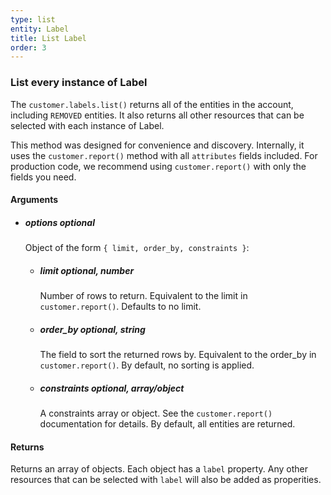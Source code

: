```yaml
---
type: list
entity: Label 
title: List Label 
order: 3
---
```


### List every instance of Label 


The `customer.labels.list()` returns all of the entities in the account, including `REMOVED` entities. It also returns all other resources that can be selected with each instance of Label.

This method was designed for convenience and discovery. Internally, it uses the `customer.report()` method with all `attributes` fields included. For production code, we recommend using `customer.report()` with only the fields you need.


#### Arguments

-   ##### options _optional_
    Object of the form `{ limit, order_by, constraints }`:
    -   ##### limit _optional, number_
        Number of rows to return. Equivalent to the limit in `customer.report()`. Defaults to no limit.
    -   ##### order_by _optional, string_
        The field to sort the returned rows by. Equivalent to the order_by in `customer.report()`. By default, no sorting is applied.
    -   ##### constraints _optional, array/object_
        A constraints array or object. See the `customer.report()` documentation for details. By default, all entities are returned.


#### Returns

Returns an array of objects.
Each object has a `label` property. Any other resources that can be selected with `label` will also be added as properities.
